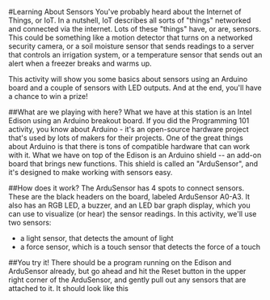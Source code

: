 #Learning About Sensors
You've probably heard about the Internet of Things, or IoT. In a nutshell, IoT describes all sorts of "things" networked and connected via the internet. Lots of these "things" have, or are, sensors. This could be something like a motion detector that turns on a networked security camera, or a soil moisture sensor that sends readings to a server that controls an irrigation system, or a temperature sensor that sends out an alert when a freezer breaks and warms up.

This activity will show you some basics about sensors using an Arduino board and a couple of sensors with LED outputs. And at the end, you'll have a chance to win a prize!

##What are we playing with here?
What we have at this station is an Intel Edison using an Arduino breakout board. If you did the Programming 101 activity, you know about Arduino - it's an open-source hardware project that's used by lots of makers for their projects. One of the great things about Arduino is that there is tons of compatible hardware that can work with it. What we have on top of the Edison is an Arduino shield -- an add-on board that brings new functions. This shield is called an "ArduSensor", and it's designed to make working with sensors easy.

##How does it work?
The ArduSensor has 4 spots to connect sensors. These are the black headers on the board, labeled ArduSensor A0-A3. It also has an RGB LED, a buzzer, and an LED bar graph display, which you can use to visualize (or hear) the sensor readings. In this activity, we'll use two sensors:
- a light sensor, that detects the amount of light
- a force sensor, which is a touch sensor that detects the force of a touch

##You try it!
There should be a program running on the Edison and ArduSensor already, but go ahead and hit the Reset button in the upper right corner of the ArduSensor, and gently pull out any sensors that are attached to it. It should look like this
